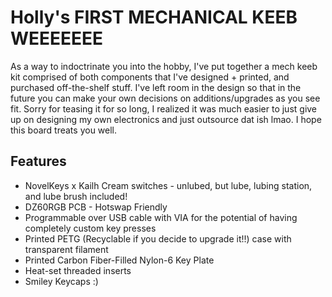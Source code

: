 # Holly's FIRST MECHANICAL KEEB WEEEEEEE
As a way to indoctrinate you into the hobby, I've put together a mech keeb kit comprised of both components that I've designed + printed, and purchased off-the-shelf stuff. I've left room in the design so that in the future you can make your own decisions on additions/upgrades as you see fit. Sorry for teasing it for so long, I realized it was much easier to just give up on designing my own electronics and just outsource dat ish lmao. I hope this board treats you well.

## Features
* NovelKeys x Kailh Cream switches - unlubed, but lube, lubing station, and lube brush included!
* DZ60RGB PCB - Hotswap Friendly
* Programmable over USB cable with VIA for the potential of having completely custom key presses
* Printed PETG (Recyclable if you decide to upgrade it!!) case with transparent filament
* Printed Carbon Fiber-Filled Nylon-6 Key Plate
* Heat-set threaded inserts 
* Smiley Keycaps :)
